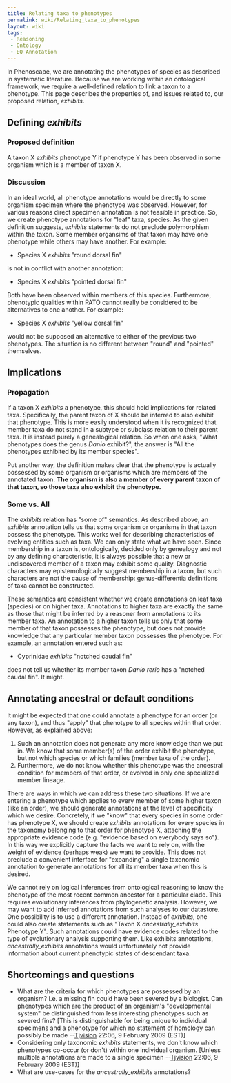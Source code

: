 ```yaml
---
title: Relating taxa to phenotypes
permalink: wiki/Relating_taxa_to_phenotypes
layout: wiki
tags:
 - Reasoning
 - Ontology
 - EQ Annotation
---
```


In Phenoscape, we are annotating the phenotypes of species as described
in systematic literature. Because we are working within an ontological
framework, we require a well-defined relation to link a taxon to a
phenotype. This page describes the properties of, and issues related to,
our proposed relation, *exhibits*.

## Defining *exhibits*

### Proposed definition

A taxon X *exhibits* phenotype Y if phenotype Y has been observed in
some organism which is a member of taxon X.

### Discussion

In an ideal world, all phenotype annotations would be directly to some
organism specimen where the phenotype was observed. However, for various
reasons direct specimen annotation is not feasible in practice. So, we
create phenotype annotations for "leaf" taxa, species. As the given
definition suggests, *exhibits* statements do not preclude polymorphism
within the taxon. Some member organsims of that taxon may have one
phenotype while others may have another. For example:

- Species X *exhibits* "round dorsal fin"

is not in conflict with another annotation:

- Species X *exhibits* "pointed dorsal fin"

Both have been observed within members of this species. Furthermore,
phenotypic qualities within PATO cannot really be considered to be
alternatives to one another. For example:

- Species X *exhibits* "yellow dorsal fin"

would not be supposed an alternative to either of the previous two
phenotypes. The situation is no different between "round" and "pointed"
themselves.

## Implications

### Propagation

If a taxon X *exhibits* a phenotype, this should hold implications for
related taxa. Specifically, the parent taxon of X should be inferred to
also exhibit that phenotype. This is more easily understood when it is
recognized that member taxa do not stand in a subtype or subclass
relation to their parent taxa. It is instead purely a genealogical
relation. So when one asks, "What phenotypes does the genus *Danio*
exhibit?", the answer is "All the phenotypes exhibited by its member
species".

Put another way, the definition makes clear that the phenotype is
actually possessed by some organism or organisms which are members of
the annotated taxon. **The organism is also a member of every parent
taxon of that taxon, so those taxa also exhibit the phenotype.**

### Some vs. All

The *exhibits* relation has "some of" semantics. As described above, an
*exhibits* annotation tells us that some organism or organisms in that
taxon possess the phenotype. This works well for describing
characteristics of evolving entities such as taxa. We can only state
what we have seen. Since membership in a taxon is, ontologically,
decided only by genealogy and not by any defining characteristic, it is
always possible that a new or undiscovered member of a taxon may exhibit
some quality. Diagnostic characters may epistemologically suggest
membership in a taxon, but such characters are not the cause of
membership: genus-differentia definitions of taxa cannot be constructed.

These semantics are consistent whether we create annotations on leaf
taxa (species) or on higher taxa. Annotations to higher taxa are exactly
the same as those that might be inferred by a reasoner from annotations
to its member taxa. An annotation to a higher taxon tells us only that
some member of that taxon possesses the phenotype, but does not provide
knowledge that any particular member taxon possesses the phenotype. For
example, an annotation entered such as:

- Cyprinidae *exhibits* "notched caudal fin"

does not tell us whether its member taxon *Danio rerio* has a "notched
caudal fin". It might.

## Annotating ancestral or default conditions

It might be expected that one could annotate a phenotype for an order
(or any taxon), and thus "apply" that phenotype to all species within
that order. However, as explained above:

1.  Such an annotation does not generate any more knowledge than we put
    in. We know that some member(s) of the order exhibit the phenotype,
    but not which species or which families (member taxa of the order).
2.  Furthermore, we do not know whether this phenotype was the ancestral
    condition for members of that order, or evolved in only one
    specialized member lineage.

There are ways in which we can address these two situations. If we are
entering a phenotype which applies to every member of some higher taxon
(like an order), we should generate annotations at the level of
specificity which we desire. Concretely, if we "know" that every species
in some order has phenotype X, we should create *exhibits* annotations
for every species in the taxonomy belonging to that order for phenotype
X, attaching the appropriate evidence code (e.g. "evidence based on
everybody says so"). In this way we explicitly capture the facts we want
to rely on, with the weight of evidence (perhaps weak) we want to
provide. This does not preclude a convenient interface for "expanding" a
single taxonomic annotation to generate annotations for all its member
taxa when this is desired.

We cannot rely on logical inferences from ontological reasoning to know
the phenotype of the most recent common ancestor for a particular clade.
This requires evolutionary inferences from phylogenetic analysis.
However, we may want to add inferred annotations from such analyses to
our datastore. One possibility is to use a different annotation. Instead
of *exhibits*, one could also create statements such as "Taxon X
*ancestrally_exhibits* Phenotype Y". Such annotations could have
evidence codes related to the type of evolutionary analysis supporting
them. Like exhibits annotations, *ancestrally_exhibits* annotations
would unfortunately not provide information about current phenotypic
states of descendant taxa.

## Shortcomings and questions

- What are the criteria for which phenotypes are possessed by an
  organism? I.e. a missing fin could have been severed by a biologist.
  Can phenotypes which are the product of an organism's "developmental
  system" be distinguished from less interesting phenotypes such as
  severed fins? \[This is distinguishable for being unique to individual
  specimens and a phenotype for which no statement of homology can
  possibly be made
  --<a href="User%3ATjvision" class="wikilink" title="Tjvision">Tjvision</a>
  22:06, 9 February 2009 (EST)\]
- Considering only taxonomic *exhibits* statements, we don't know which
  phenotypes co-occur (or don't) within one individual organism.
  \[Unless multiple annotations are made to a single specimen
  --<a href="User%3ATjvision" class="wikilink" title="Tjvision">Tjvision</a>
  22:06, 9 February 2009 (EST)\]
- What are use-cases for the *ancestrally_exhibits* annotations?
